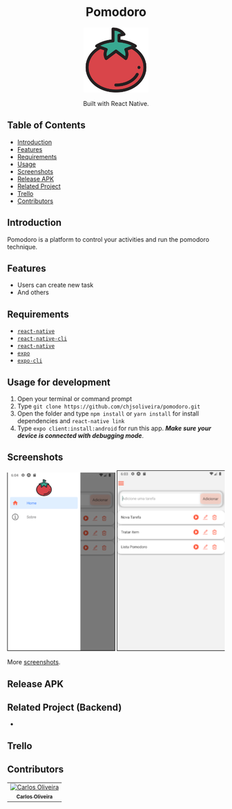 <h1 align="center">Pomodoro</h1>
<p align="center">
  <img width="150" src="https://github.com/chjsoliveira/pomodoro/blob/main/assets/adaptive-icon.png"/>
</p>
<p align="center">
  Built with React Native.
</p>

## Table of Contents

- [Introduction](#introduction)
- [Features](#features)
- [Requirements](#requirements)
- [Usage](#usage-for-development)
- [Screenshots](#screenshots)
- [Release APK](#release-apk)
- [Related Project](#related-project-backend)
- [Trello](#trello)
- [Contributors](#contributors)

## Introduction

Pomodoro is a platform to control your activities and run the pomodoro technique.

## Features

- Users can create new task
- And others

## Requirements

- [`react-native`](https://facebook.github.io/react-native/docs/getting-started)
- [`react-native-cli`](https://facebook.github.io/react-native/docs/getting-started)
- [`react-native`](https://facebook.github.io/react-native/docs/getting-started)
- [`expo`](https://github.com/expo/expo)
- [`expo-cli`](https://github.com/expo/expo-cli)

## Usage for development

1. Open your terminal or command prompt
2. Type `git clone https://github.com/chjsoliveira/pomodoro.git`
3. Open the folder and type `npm install` or `yarn install` for install dependencies and `react-native link`
4. Type `expo client:install:android` for run this app. **_Make sure your device is connected with debugging mode_**.

## Screenshots

<div align="center">
    <img width="250" src="https://github.com/chjsoliveira/pomodoro/blob/main/ScreenShot/Menu.PNG">    
    <img width="250" src="https://github.com/chjsoliveira/pomodoro/blob/main/ScreenShot/TaskList.PNG">
</div>

More [screenshots]().

## Release APK

## Related Project (Backend)

-

## Trello

## Contributors

<center>
  <table>
    <tr>
      <td align="center">
        <a href="https://github.com/chjsoliveira">
          <img width="100" src="https://avatars.githubusercontent.com/u/50434028?s=400&v=4" alt="Carlos Oliveira"><br/>
          <sub><b>Carlos Oliveira</b></sub>
        </a>
      </td>
    </tr>
  </table>
</center>
